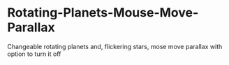 # Rotating-Planets-Mouse-Move-Parallax
 Changeable rotating planets and, flickering stars, mose move parallax with option to turn it off
